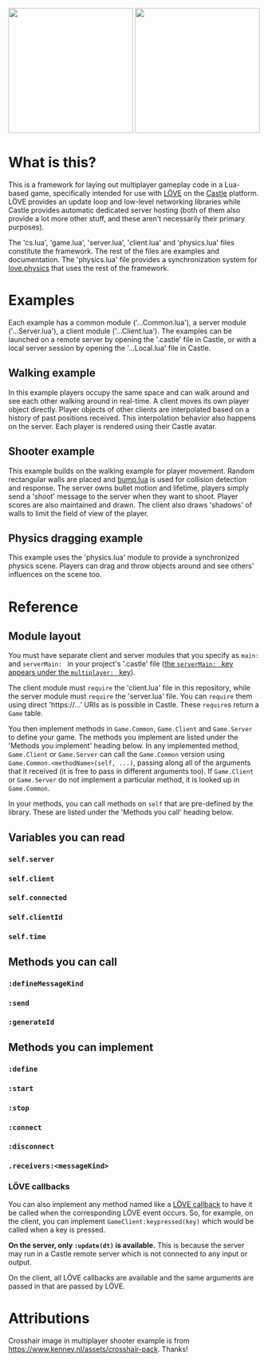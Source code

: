 <p float="left" align="center">
  <img src="ExampleShooter/ExampleShooter.gif" height="250">
  <img src="ExamplePhysicsDragging/ExamplePhysicsDragging.gif" height="250">
</p>

# What is this?

This is a framework for laying out multiplayer gameplay code in a Lua-based game, specifically intended for use with [LÖVE](https://love2d.org/) on the [Castle](http://castle.games/) platform. LÖVE provides an update loop and low-level networking libraries while Castle provides automatic dedicated server hosting (both of them also provide a lot more other stuff, and these aren't necessarily their primary purposes).

The 'cs.lua', 'game.lua', 'server.lua', 'client.lua' and 'physics.lua' files constitute the framework. The rest of the files are examples and documentation. The 'physics.lua' file provides a synchronization system for [love.physics](https://love2d.org/wiki/love.physics) that uses the rest of the framework.

# Examples

Each example has a common module ('...Common.lua'), a server module ('...Server.lua'), a client module ('...Client.lua'). The examples can be launched on a remote server by opening the '.castle' file in Castle, or with a local server session by opening the '...Local.lua' file in Castle.

## Walking example

In this example players occupy the same space and can walk around and see each other walking around in real-time. A client moves its own player object directly. Player objects of other clients are interpolated based on a history of past positions received. This interpolation behavior also happens on the server. Each player is rendered using their Castle avatar.

## Shooter example

This example builds on the walking example for player movement. Random rectangular walls are placed and [bump.lua](https://github.com/kikito/bump.lua) is used for collision detection and response. The server owns bullet motion and lifetime, players simply send a 'shoot' message to the server when they want to shoot. Player scores are also maintained and drawn. The client also draws 'shadows' of walls to limit the field of view of the player.

## Physics dragging example

This example uses the 'physics.lua' module to provide a synchronized physics scene. Players can drag and throw objects around and see others' influences on the scene too.

# Reference

## Module layout

You must have separate client and server modules that you specify as `main: ` and `serverMain: ` in your project's '.castle' file ([the `serverMain: ` key appears under the `multiplayer: ` key](https://castle.games/documentation/reference/castle-project-file-reference)).

The client module must `require` the 'client.lua' file in this repository, while the server module must `require` the 'server.lua' file. You can `require` them using direct 'https://...' URIs as is possible in Castle. These `require`s return a `Game` table.

You then implement methods in `Game.Common`, `Game.Client` and `Game.Server` to define your game. The methods you implement are listed under the 'Methods you implement' heading below. In any implemented method, `Game.Client` or `Game.Server` can call the `Game.Common` version using `Game.Common.<methodName>(self, ...)`, passing along all of the arguments that it received (it is free to pass in different arguments too). If `Game.Client` or `Game.Server` do not implement a particular method, it is looked up in `Game.Common`.

In your methods, you can call methods on `self` that are pre-defined by the library. These are listed under the 'Methods you call' heading below.

## Variables you can read

### `self.server`

### `self.client`

### `self.connected`

### `self.clientId`

### `self.time`

## Methods you can call

### `:defineMessageKind`

### `:send`

### `:generateId`

## Methods you can implement

### `:define`

### `:start`

### `:stop`

### `:connect`

### `:disconnect`

### `.receivers:<messageKind>`

### LÖVE callbacks

You can also implement any method named like a [LÖVE callback](https://love2d.org/wiki/love#Callbacks) to have it be called when the corresponding LÖVE event occurs. So, for example, on the client, you can implement `GameClient:keypressed(key)` which would be called when a key is pressed.

**On the server, only `:update(dt)` is available.** This is because the server may run in a Castle remote server which is not connected to any input or output.

On the client, all LÖVE callbacks are available and the same arguments are passed in that are passed by LÖVE.

# Attributions

Crosshair image in multiplayer shooter example is from https://www.kenney.nl/assets/crosshair-pack. Thanks!
